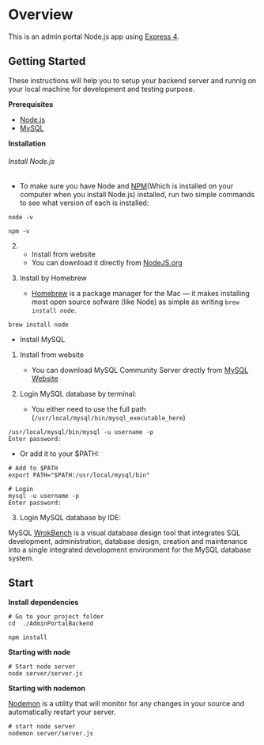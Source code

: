 # Overview
This is an admin portal Node.js app using [Express 4](http://expressjs.com/).

## Getting Started
These instructions will help you to setup your backend server and runnig on your local machine for development and testing purpose.

**Prerequisites**
* [Node.js](https://nodejs.org/en/)
* [MySQL](https://dev.mysql.com/downloads/mysql/)

**Installation**
###### Install Node.js

  - To make sure you have Node and [NPM](https://www.npmjs.com/)(Which is installed on your computer when you install Node.js) installed, run two simple commands to see what version of each is installed:
```
node -v

npm -v
```

2. - Install from website
   - You can download it directly from [NodeJS.org](https://nodejs.org/en/)

3. Install by Homebrew

   - [Homebrew](https://brew.sh/) is a package manager for the Mac — it makes installing most open source sofware (like Node) as simple as writing `brew install node`.
```
brew install node
```


* Install MySQL

1. Install from website

   - You can download MySQL Community Server drectly from [MySQL Website](https://dev.mysql.com/downloads/mysql/)

2. Login MySQL database by terminal:

   - You either need to use the full path (`/usr/local/mysql/bin/mysql_executable_here`)
```
/usr/local/mysql/bin/mysql -u username -p
Enter password:
```

   - Or add it to your $PATH:
```
# Add to $PATH
export PATH="$PATH:/usr/local/mysql/bin"

# Login
mysql -u username -p
Enter password:
```

3. Login MySQL database by IDE:

MySQL [WrokBench](https://dev.mysql.com/downloads/workbench/) is a visual database design tool that integrates SQL development, administration, database design, creation and maintenance into a single integrated development environment for the MySQL database system. 


## Start 

**Install dependencies**

```
# Go to your project folder
cd  ./AdminPortalBackend

npm install 
```
**Starting with node**
```
# Start node server
node server/server.js
```
**Starting with nodemon**

[Nodemon](https://nodemon.io/) is a utility that will monitor for any changes in your source and automatically restart your server.
```
# start node server
nodemon server/server.js
```

